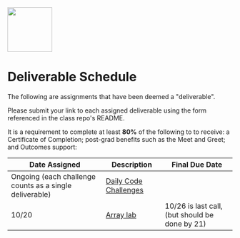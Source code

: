 <img src="https://i.imgur.com/2y0Lyzy.png" height="100">

# Deliverable Schedule

The following are assignments that have been deemed a "deliverable".

Please submit your link to each assigned deliverable using the form referenced in the class repo's README.

It is a requirement to complete at least **80%** of the following to to receive: a Certificate of Completion; post-grad benefits such as the Meet and Greet; and Outcomes support:

|Date Assigned|Description| Final Due Date |
|---|---|---|
|Ongoing (each challenge counts as a single deliverable)|[Daily Code Challenges](https://git.generalassemb.ly/SEI-CC/daily-js-code-challenges)| |
| 10/20 |[Array lab](https://git.generalassemb.ly/SEI-CC/SEI-R-10-19/blob/master/work/w01/d2/04-js-arrays-lab.md)| 10/26 is last call, (but should be done by 21) |

